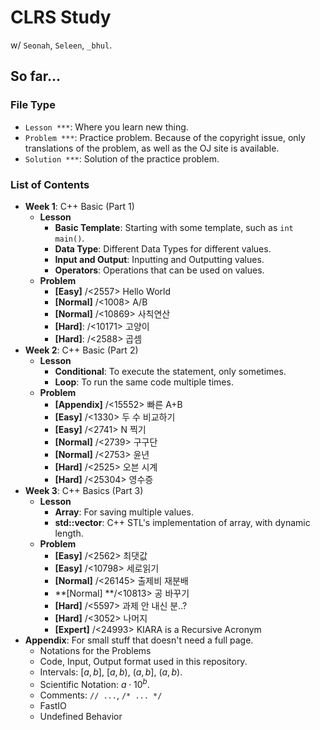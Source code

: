 # CLRS Study

w/ `Seonah`, `Seleen`, `_bhul`.

## So far...

### File Type

- `Lesson ***`: Where you learn new thing.
- `Problem ***`: Practice problem. Because of the copyright issue, only translations of the problem, as well as the OJ site is available.
- `Solution ***`: Solution of the practice problem.

### List of Contents

- **Week 1**: C++ Basic (Part 1)
  - **Lesson**
    - **Basic Template**: Starting with some template, such as `int main()`.
    - **Data Type**: Different Data Types for different values.
    - **Input and Output**: Inputting and Outputting values.
    - **Operators**: Operations that can be used on values.
  - **Problem**
    - **[Easy]** /<2557> Hello World
    - **[Normal]** /<1008> A/B
    - **[Normal]** /<10869> 사칙연산
    - **[Hard]**: /<10171> 고양이
    - **[Hard]**: /<2588> 곱셈
- **Week 2**: C++ Basic (Part 2)
  - **Lesson**
    - **Conditional**: To execute the statement, only sometimes.
    - **Loop**: To run the same code multiple times.
  - **Problem**
    - **[Appendix]** /<15552> 빠른 A+B
    - **[Easy]** /<1330> 두 수 비교하기
    - **[Easy]** /<2741> N 찍기
    - **[Normal]** /<2739> 구구단
    - **[Normal]** /<2753> 윤년
    - **[Hard]** /<2525> 오븐 시계
    - **[Hard]** /<25304> 영수증
- **Week 3**: C++ Basics (Part 3)
  - **Lesson**
    - **Array**: For saving multiple values.
    - **std::vector**: C++ STL's implementation of array, with dynamic length.
  - **Problem**
    - **[Easy]** /<2562> 최댓값
    - **[Easy]** /<10798> 세로읽기
    - **[Normal]** /<26145> 출제비 재분배
    - **[Normal] **/<10813> 공 바꾸기
    - **[Hard]** /<5597> 과제 안 내신 분..?
    - **[Hard]** /<3052> 나머지
    - **[Expert]** /<24993> KIARA is a Recursive Acronym
- **Appendix**: For small stuff that doesn't need a full page.
  - Notations for the Problems
  - Code, Input, Output format used in this repository.
  - Intervals: $[a, b]$, $[a, b)$, $(a, b]$, $(a, b)$.
  - Scientific Notation: $a \cdot 10^b$.
  - Comments: `// ...`, `/* ... */`
  - FastIO
  - Undefined Behavior
